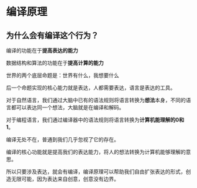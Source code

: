 # 编译原理

## 为什么会有编译这个行为？

编译的功能在于**提高表达的能力**

数据结构和算法的功能在于**提高计算的能力**

世界的两个底层命题是：世界有什么，我想要什么

后一个命题实现的核心能力就是表达，人都需要表达，语言是表达的工具。

对于自然语言，我们通过大脑中已有的语法规则将语言转换为**想法**本身，不同的语言都可以表达同一个想法，大脑就是在编译和解码。

对于编程语言，我们通过编译器中的语法规则将语言转换为**计算机能理解的0和1**。

编译无处不在，普通到我们几乎忽视了它的存在。

编译的核心功能就是提高我们的表达能力，将人的想法转换为计算机能够理解的意思。

所以只要涉及表达，就会有编译，编译原理可以帮助我们自由扩张表达的形式，创造无限可能，因为表达来自创意，创意没有边界。

